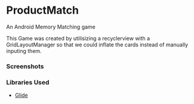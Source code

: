 # ProductMatch
An Android Memory Matching game 

This Game was created by utilisizing a recyclerview with a GridLayoutManager so that we could inflate the cards instead of manually inputing them.

### Screenshots 



### Libraries Used 
- [Glide](https://github.com/bumptech/glide) 
